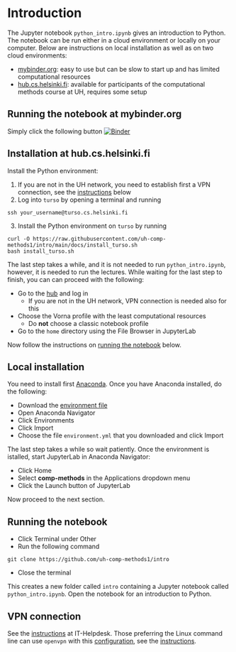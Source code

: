 # Introduction

The Jupyter notebook `python_intro.ipynb` gives an introduction to Python. The notebook can be run either in a cloud environment or locally on your computer. Below are instructions on local installation as well as on two cloud environments:
* [mybinder.org](https://mybinder.readthedocs.io/en/latest/about/about.html): easy to use but can be slow to start up and has limited computational resources
* [hub.cs.helsinki.fi](https://wiki.helsinki.fi/display/it4sci/Jupyter+Hub+User+Guide): available for participants of the computational methods course at UH, requires some setup

## Running the notebook at mybinder.org

Simply click the following button 
[![Binder](https://mybinder.org/badge_logo.svg)](https://mybinder.org/v2/gh/uh-comp-methods1/intro/main?labpath=python_intro.ipynb)

## Installation at hub.cs.helsinki.fi

Install the Python environment:

1. If you are not in the UH network, you need to establish first a VPN connection, see the [instructions](#vpn-connection) below
2. Log into `turso` by opening a terminal and running
```
ssh your_username@turso.cs.helsinki.fi
```
3. Install the Python environment on `turso` by running
```
curl -O https://raw.githubusercontent.com/uh-comp-methods1/intro/main/docs/install_turso.sh
bash install_turso.sh
```

The last step takes a while, and it is not needed to run `python_intro.ipynb`, however, it is needed to run the lectures. 
While waiting for the last step to finish, you can can proceed with the following:

* Go to the [hub](https://hub.cs.helsinki.fi) and log in
    - If you are not in the UH network, VPN connection is needed also for this
* Choose the Vorna profile with the least computational resources 
  - Do **not** choose a classic notebook profile
* Go to the `home` directory using the File Browser in JupyterLab

Now follow the instructions on [running the notebook](#running-the-notebook) below.

## Local installation

You need to install first [Anaconda](https://www.anaconda.com/products/individual). Once you have Anaconda installed, do the following: 

* Download the [environment file](https://raw.githubusercontent.com/uh-comp-methods1/intro/main/docs/environment.yml)
* Open Anaconda Navigator
* Click Environments
* Click Import
* Choose the file `environment.yml` that you downloaded and click Import

The last step takes a while so wait patiently. Once the environment is istalled, start JupyterLab in Anaconda Navigator:

* Click Home
* Select **comp-methods** in the Applications dropdown menu
* Click the Launch button of JupyterLab 

Now proceed to the next section.

## Running the notebook

* Click Terminal under Other
* Run the following command 
```
git clone https://github.com/uh-comp-methods1/intro
```
* Close the terminal

This creates a new folder called `intro`
containing a Jupyter notebook called `python_intro.ipynb`.
Open the notebook for an introduction to Python.

## VPN connection

See the [instructions](https://helpdesk.it.helsinki.fi/en/help/5190) at IT-Helpdesk. Those preferring the Linux command line can use `openvpn` with this [configuration](https://cubbli.cs.helsinki.fi/hy-vpn-tun.ovpn), see the [instructions](https://wiki.helsinki.fi/display/it4sci/Remote+access+to+University+resources).
